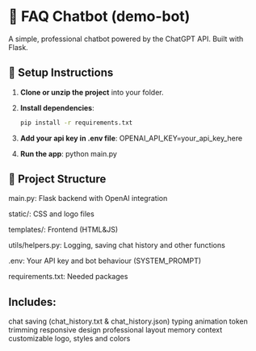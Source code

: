 # 💬 FAQ Chatbot (demo-bot)

A simple, professional chatbot powered by the ChatGPT API. Built with Flask.

## 🔧 Setup Instructions

1. **Clone or unzip the project** into your folder.

2. **Install dependencies**:
   ```bash
   pip install -r requirements.txt

3. **Add your api key in .env file**:
   OPENAI_API_KEY=your_api_key_here

4. **Run the app**:
   python main.py

## 📁 Project Structure

main.py: Flask backend with OpenAI integration

static/: CSS and logo files

templates/: Frontend (HTML&JS)

utils/helpers.py: Logging, saving chat history and other functions

.env: Your API key and bot behaviour (SYSTEM_PROMPT)

requirements.txt: Needed packages

## Includes:
chat saving (chat_history.txt & chat_history.json)
typing animation
token trimming
responsive design
professional layout
memory context
customizable logo, styles and colors
